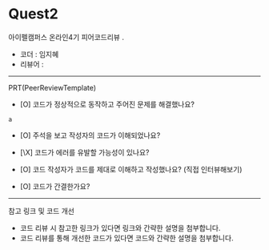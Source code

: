 # Quest2

아이펠캠퍼스 온라인4기 피어코드리뷰
.
- 코더 : 임지혜
- 리뷰어 : 
-------------------------------------------------- -----------

PRT(PeerReviewTemplate)

- [O] 코드가 정상적으로 동작하고 주어진 문제를 해결했나요?
```
a
```

- [O] 주석을 보고 작성자의 코드가 이해되었나요?

- [\X] 코드가 에러를 유발할 가능성이 있나요?

- [O] 코드 작성자가 코드를 제대로 이해하고 작성했나요? (직접 인터뷰해보기)

- [O] 코드가 간결한가요?

----------------------------------------------

참고 링크 및 코드 개선
- 코드 리뷰 시 참고한 링크가 있다면 링크와 간략한 설명을 첨부합니다.
- 코드 리뷰를 통해 개선한 코드가 있다면 코드와 간략한 설명을 첨부합니다.
